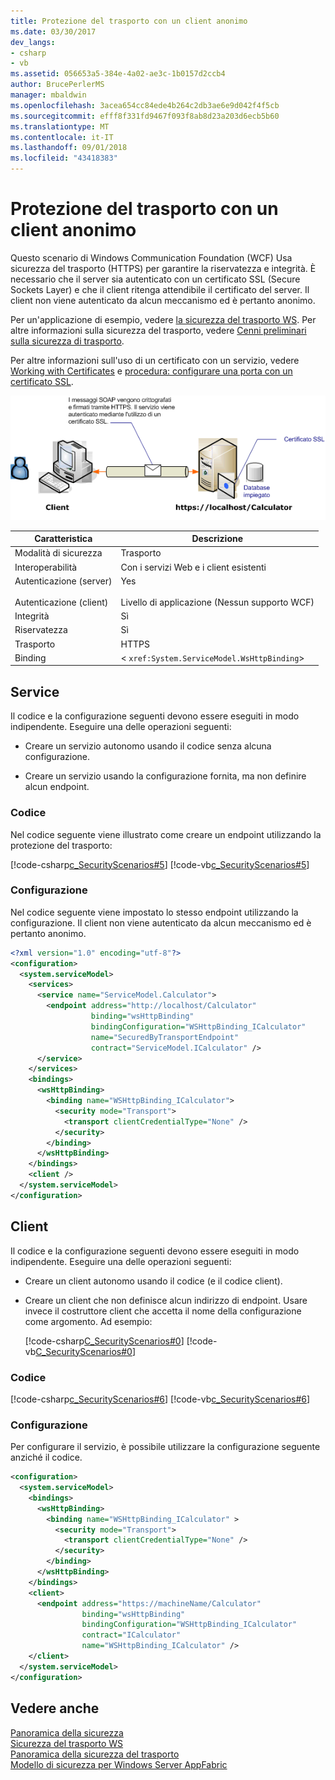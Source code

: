 ```yaml
---
title: Protezione del trasporto con un client anonimo
ms.date: 03/30/2017
dev_langs:
- csharp
- vb
ms.assetid: 056653a5-384e-4a02-ae3c-1b0157d2ccb4
author: BrucePerlerMS
manager: mbaldwin
ms.openlocfilehash: 3acea654cc84ede4b264c2db3ae6e9d042f4f5cb
ms.sourcegitcommit: efff8f331fd9467f093f8ab8d23a203d6ecb5b60
ms.translationtype: MT
ms.contentlocale: it-IT
ms.lasthandoff: 09/01/2018
ms.locfileid: "43418383"
---
```

# <a name="transport-security-with-an-anonymous-client"></a>Protezione del trasporto con un client anonimo
Questo scenario di Windows Communication Foundation (WCF) Usa sicurezza del trasporto (HTTPS) per garantire la riservatezza e integrità. È necessario che il server sia autenticato con un certificato SSL (Secure Sockets Layer) e che il client ritenga attendibile il certificato del server. Il client non viene autenticato da alcun meccanismo ed è pertanto anonimo.  
  
 Per un'applicazione di esempio, vedere [la sicurezza del trasporto WS](../../../../docs/framework/wcf/samples/ws-transport-security.md). Per altre informazioni sulla sicurezza del trasporto, vedere [Cenni preliminari sulla sicurezza di trasporto](../../../../docs/framework/wcf/feature-details/transport-security-overview.md).  
  
 Per altre informazioni sull'uso di un certificato con un servizio, vedere [Working with Certificates](../../../../docs/framework/wcf/feature-details/working-with-certificates.md) e [procedura: configurare una porta con un certificato SSL](../../../../docs/framework/wcf/feature-details/how-to-configure-a-port-with-an-ssl-certificate.md).  
  
 ![Usando la sicurezza del trasporto con un client anonimo](../../../../docs/framework/wcf/feature-details/media/8fa2e931-0cfb-4aaa-9272-91d652b85d8d.gif "8fa2e931-0cfb-4aaa-9272-91d652b85d8d")  
  
|Caratteristica|Descrizione|  
|--------------------|-----------------|  
|Modalità di sicurezza|Trasporto|  
|Interoperabilità|Con i servizi Web e i client esistenti|  
|Autenticazione (server)<br /><br /> Autenticazione (client)|Yes<br /><br /> Livello di applicazione (Nessun supporto WCF)|  
|Integrità|Sì|  
|Riservatezza|Sì|  
|Trasporto|HTTPS|  
|Binding|<<!--zz xref:System.ServiceModel.WsHttpBinding --> `xref:System.ServiceModel.WsHttpBinding`>|  
  
## <a name="service"></a>Service  
 Il codice e la configurazione seguenti devono essere eseguiti in modo indipendente. Eseguire una delle operazioni seguenti:  
  
-   Creare un servizio autonomo usando il codice senza alcuna configurazione.  
  
-   Creare un servizio usando la configurazione fornita, ma non definire alcun endpoint.  
  
### <a name="code"></a>Codice  
 Nel codice seguente viene illustrato come creare un endpoint utilizzando la protezione del trasporto:  
  
 [!code-csharp[c_SecurityScenarios#5](../../../../samples/snippets/csharp/VS_Snippets_CFX/c_securityscenarios/cs/source.cs#5)]
 [!code-vb[c_SecurityScenarios#5](../../../../samples/snippets/visualbasic/VS_Snippets_CFX/c_securityscenarios/vb/source.vb#5)]  
  
### <a name="configuration"></a>Configurazione  
 Nel codice seguente viene impostato lo stesso endpoint utilizzando la configurazione. Il client non viene autenticato da alcun meccanismo ed è pertanto anonimo.  
  
```xml  
<?xml version="1.0" encoding="utf-8"?>  
<configuration>  
  <system.serviceModel>  
    <services>  
      <service name="ServiceModel.Calculator">  
        <endpoint address="http://localhost/Calculator"   
                  binding="wsHttpBinding"  
                  bindingConfiguration="WSHttpBinding_ICalculator"   
                  name="SecuredByTransportEndpoint"  
                  contract="ServiceModel.ICalculator" />  
      </service>  
    </services>  
    <bindings>  
      <wsHttpBinding>  
        <binding name="WSHttpBinding_ICalculator">  
          <security mode="Transport">  
            <transport clientCredentialType="None" />  
          </security>  
        </binding>  
      </wsHttpBinding>  
    </bindings>  
    <client />  
  </system.serviceModel>  
</configuration>  
```  
  
## <a name="client"></a>Client  
 Il codice e la configurazione seguenti devono essere eseguiti in modo indipendente. Eseguire una delle operazioni seguenti:  
  
-   Creare un client autonomo usando il codice (e il codice client).  
  
-   Creare un client che non definisce alcun indirizzo di endpoint. Usare invece il costruttore client che accetta il nome della configurazione come argomento. Ad esempio:  
  
     [!code-csharp[C_SecurityScenarios#0](../../../../samples/snippets/csharp/VS_Snippets_CFX/c_securityscenarios/cs/source.cs#0)]
     [!code-vb[C_SecurityScenarios#0](../../../../samples/snippets/visualbasic/VS_Snippets_CFX/c_securityscenarios/vb/source.vb#0)]  
  
### <a name="code"></a>Codice  
 [!code-csharp[c_SecurityScenarios#6](../../../../samples/snippets/csharp/VS_Snippets_CFX/c_securityscenarios/cs/source.cs#6)]
 [!code-vb[c_SecurityScenarios#6](../../../../samples/snippets/visualbasic/VS_Snippets_CFX/c_securityscenarios/vb/source.vb#6)]  
  
### <a name="configuration"></a>Configurazione  
 Per configurare il servizio, è possibile utilizzare la configurazione seguente anziché il codice.  
  
```xml  
<configuration>  
  <system.serviceModel>  
    <bindings>  
      <wsHttpBinding>  
        <binding name="WSHttpBinding_ICalculator" >  
          <security mode="Transport">  
            <transport clientCredentialType="None" />  
          </security>  
        </binding>  
      </wsHttpBinding>  
    </bindings>  
    <client>  
      <endpoint address="https://machineName/Calculator"   
                binding="wsHttpBinding"  
                bindingConfiguration="WSHttpBinding_ICalculator"   
                contract="ICalculator"  
                name="WSHttpBinding_ICalculator" />  
    </client>  
  </system.serviceModel>  
</configuration>  
```  
  
## <a name="see-also"></a>Vedere anche  
 [Panoramica della sicurezza](../../../../docs/framework/wcf/feature-details/security-overview.md)  
 [Sicurezza del trasporto WS](../../../../docs/framework/wcf/samples/ws-transport-security.md)  
 [Panoramica della sicurezza del trasporto](../../../../docs/framework/wcf/feature-details/transport-security-overview.md)  
 [Modello di sicurezza per Windows Server AppFabric](https://go.microsoft.com/fwlink/?LinkID=201279&clcid=0x409)
